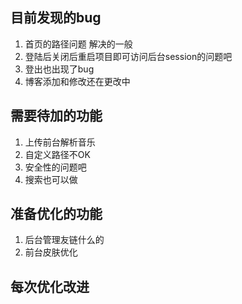 ## 目前发现的bug
1. 首页的路径问题  解决的一般
3. 登陆后关闭后重启项目即可访问后台session的问题吧
4. 登出也出现了bug
5. 博客添加和修改还在更改中

## 需要待加的功能
1. 上传前台解析音乐
2. 自定义路径不OK
3. 安全性的问题吧
4. 搜索也可以做

## 准备优化的功能
1. 后台管理友链什么的
2. 前台皮肤优化



## 每次优化改进




